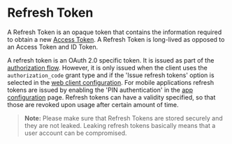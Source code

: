 # Refresh Token

A Refresh Token is an opaque token that contains the information required to obtain a new [Access Token](access-token.md). A Refresh Token is long-lived as opposed to an Access Token and ID Token.

A refresh token is an OAuth 2.0 specific token. It is issued as part of the [authorization flow](../../api-reference/description-oauth-endpoint.md#authorization-endpoint). 
However, it is only issued when the client uses the `authorization_code` grant type and if the 'Issue refresh tokens' option is selected in the [web client configuration](../web-clients/web-client-configuration.md). 
For mobile applications refresh tokens are issued by enabling the 'PIN authentication' in the [app configuration](../mobile-apps/app-configuration/app-configuration.md) page. 
Refresh tokens can have a validity specified, so that those are revoked upon usage after certain amount of time.

>**Note:** Please make sure that Refresh Tokens are stored securely and they are not leaked. Leaking refresh tokens basically means that a user account can be compromised.
